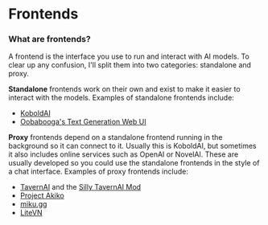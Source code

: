# Frontends

### What are frontends?

A frontend is the interface you use to run and interact with AI models. To clear up any confusion, I'll split them into two categories: standalone and proxy.

**Standalone** frontends work on their own and exist to make it easier to interact with the models. Examples of standalone frontends include:
- [KoboldAI](https://github.com/KoboldAI/KoboldAI-Client)
- [Oobabooga's Text Generation Web UI](https://github.com/oobabooga/text-generation-webui)

**Proxy** frontends depend on a standalone frontend running in the background so it can connect to it. Usually this is KoboldAI, but sometimes it also includes online services such as OpenAI or NovelAI. These are usually developed so you could use the standalone frontends in the style of a chat interface. Examples of proxy frontends include:

- [TavernAI](https://github.com/TavernAI/TavernAI) and the [Silly TavernAI Mod](https://github.com/SillyLossy/TavernAI)
- [Project Akiko](https://github.com/Project-Akiko/Project-Akiko)
- [miku.gg](https://github.com/miku-gg/miku)
- [LiteVN](https://laika-ch.itch.io/laikas-litevn-ui-for-koboldai)
